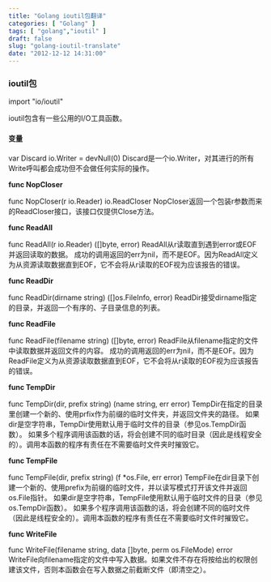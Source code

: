 ```yaml
---
title: "Golang ioutil包翻译"
categories: [ "Golang" ]
tags: [ "golang","ioutil" ]
draft: false
slug: "golang-ioutil-translate"
date: "2012-12-12 14:31:00"
---
```


### ioutil包 ###

import "io/ioutil" 


<!--more-->


ioutil包含有一些公用的I/O工具函数。 

#### 变量 ####

var Discard io.Writer = devNull(0) 
Discard是一个io.Writer，对其进行的所有Write呼叫都会成功但不会做任何实际的操作。 

**func NopCloser** 

func NopCloser(r io.Reader) io.ReadCloser 
NopCloser返回一个包装r参数而来的ReadCloser接口，该接口仅提供Close方法。 

**func ReadAll** 

func ReadAll(r io.Reader) ([]byte, error) 
ReadAll从r读取直到遇到error或EOF并返回读取的数据。 成功的调用返回的err为nil，而不是EOF。因为ReadAll定义为从资源读取数据直到EOF，它不会将从r读取的EOF视为应该报告的错误。 

**func ReadDir** 

func ReadDir(dirname string) ([]os.FileInfo, error) 
ReadDir接受dirname指定的目录，并返回一个有序的、子目录信息的列表。 

**func ReadFile** 

func ReadFile(filename string) ([]byte, error) 
ReadFile从filename指定的文件中读取数据并返回文件的内容。 成功的调用返回的err为nil，而不是EOF。因为ReadFile定义为从资源读取数据直到EOF，它不会将从r读取的EOF视为应该报告的错误。 

**func TempDir** 

func TempDir(dir, prefix string) (name string, err error) 
TempDir在指定的目录里创建一个新的、使用prfix作为前缀的临时文件夹，并返回文件夹的路径。 如果dir是空字符串，TempDir使用默认用于临时文件的目录（参见os.TempDir函数）。 如果多个程序调用该函数的话，将会创建不同的临时目录（因此是线程安全的）。调用本函数的程序有责任在不需要临时文件夹时摧毁它。 

**func TempFile** 

func TempFile(dir, prefix string) (f *os.File, err error) 
TempFile在dir目录下创建一个新的、使用prefix为前缀的临时文件，并以读写模式打开该文件并返回os.File指针。 如果dir是空字符串，TempFile使用默认用于临时文件的目录（参见os.TempDir函数）。 如果多个程序调用该函数的话，将会创建不同的临时文件（因此是线程安全的）。调用本函数的程序有责任在不需要临时文件时摧毁它。 

**func WriteFile** 

func WriteFile(filename string, data []byte, perm os.FileMode) error 
WriteFile向filename指定的文件中写入数据。如果文件不存在将按给出的权限创建该文件，否则本函数会在写入数据之前截断文件（即清空之）。